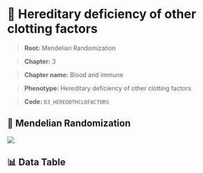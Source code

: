 # 🧪 Hereditary deficiency of other clotting factors

> **Root:** Mendelian Randomization

> **Chapter:** 3  

> **Chapter name:** Blood and immune

> **Phenotype:** Hereditary deficiency of other clotting factors  

> **Code:** `D3_HEREDOTHCLOFACTORS`

## 🧬 Mendelian Randomization  

<img src="/MR/Figures/Forward/D3_HEREDOTHCLOFACTORS.png"/>

## 📊 Data Table

<CsvTableMRF src="/MR_Data/Forward/D3_HEREDOTHCLOFACTORS.csv"/>
